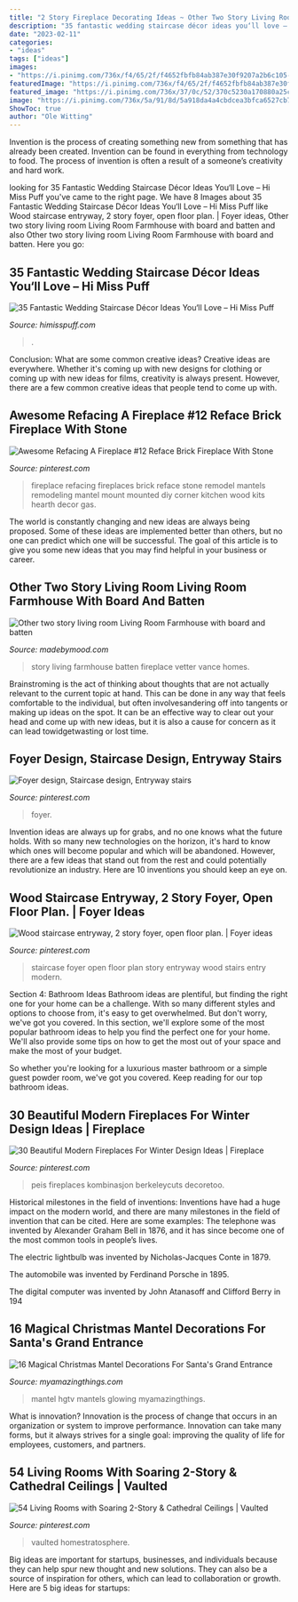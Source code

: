 ```yaml
---
title: "2 Story Fireplace Decorating Ideas ~ Other Two Story Living Room Living Room Farmhouse With Board And Batten"
description: "35 fantastic wedding staircase décor ideas you‘ll love – hi miss puff"
date: "2023-02-11"
categories:
- "ideas"
tags: ["ideas"]
images:
- "https://i.pinimg.com/736x/f4/65/2f/f4652fbfb84ab387e30f9207a2b6c105--wood-staircase-staircases.jpg"
featuredImage: "https://i.pinimg.com/736x/f4/65/2f/f4652fbfb84ab387e30f9207a2b6c105--wood-staircase-staircases.jpg"
featured_image: "https://i.pinimg.com/736x/37/0c/52/370c5230a170880a25cdefc86f479cba.jpg"
image: "https://i.pinimg.com/736x/5a/91/8d/5a918da4a4cbdcea3bfca6527cb75faf--brick-fireplaces-fireplace-mantels.jpg"
ShowToc: true
author: "Ole Witting"
---
```



Invention is the process of creating something new from something that has already been created. Invention can be found in everything from technology to food. The process of invention is often a result of a someone’s creativity and hard work.

	

		
looking for 35 Fantastic Wedding Staircase Décor Ideas You‘ll Love – Hi Miss Puff you've came to the right page. We have 8 Images about 35 Fantastic Wedding Staircase Décor Ideas You‘ll Love – Hi Miss Puff like Wood staircase entryway, 2 story foyer, open floor plan. | Foyer ideas, Other two story living room Living Room Farmhouse with board and batten and also Other two story living room Living Room Farmhouse with board and batten. Here you go:
		
    
## 35 Fantastic Wedding Staircase Décor Ideas You‘ll Love – Hi Miss Puff

<img loading=lazy src="https://www.himisspuff.com/wp-content/uploads/2017/09/Wedding-Staircase-Décor-Ideas-3.jpg" onerror="this.onerror=null;this.src='https://tse1.mm.bing.net/th?id=OIP.cldJ1IRZ75KjXttEfbl7nwHaLG&amp;pid=15.1';" alt="35 Fantastic Wedding Staircase Décor Ideas You‘ll Love – Hi Miss Puff">

_Source: himisspuff.com_

>. 

	

Conclusion: What are some common creative ideas?
Creative ideas are everywhere. Whether it's coming up with new designs for clothing or coming up with new ideas for films, creativity is always present. However, there are a few common creative ideas that people tend to come up with.

    
## Awesome Refacing A Fireplace #12 Reface Brick Fireplace With Stone

<img loading=lazy src="https://i.pinimg.com/736x/5a/91/8d/5a918da4a4cbdcea3bfca6527cb75faf--brick-fireplaces-fireplace-mantels.jpg" onerror="this.onerror=null;this.src='https://tse4.mm.bing.net/th?id=OIP.FpXGilrUVvd4f84RZk1jPwHaLH&amp;pid=15.1';" alt="Awesome Refacing A Fireplace #12 Reface Brick Fireplace With Stone">

_Source: pinterest.com_

>fireplace refacing fireplaces brick reface stone remodel mantels remodeling mantel mount mounted diy corner kitchen wood kits hearth decor gas. 

	

The world is constantly changing and new ideas are always being proposed. Some of these ideas are implemented better than others, but no one can predict which one will be successful. The goal of this article is to give you some new ideas that you may find helpful in your business or career.

    
## Other Two Story Living Room Living Room Farmhouse With Board And Batten

<img loading=lazy src="https://madebymood.com/wp-content/uploads/2018/06/Other-two-story-living-room-Living-Room-Farmhouse-with-great.jpg" onerror="this.onerror=null;this.src='https://tse4.mm.bing.net/th?id=OIP.m7zODtyrnORqSBbh-rEOgwHaLH&amp;pid=15.1';" alt="Other two story living room Living Room Farmhouse with board and batten">

_Source: madebymood.com_

>story living farmhouse batten fireplace vetter vance homes. 

	

Brainstroming is the act of thinking about thoughts that are not actually relevant to the current topic at hand. This can be done in any way that feels comfortable to the individual, but often involvesandering off into tangents or making up ideas on the spot. It can be an effective way to clear out your head and come up with new ideas, but it is also a cause for concern as it can lead towidgetwasting or lost time.

    
## Foyer Design, Staircase Design, Entryway Stairs

<img loading=lazy src="https://i.pinimg.com/736x/37/0c/52/370c5230a170880a25cdefc86f479cba.jpg" onerror="this.onerror=null;this.src='https://tse4.mm.bing.net/th?id=OIP.K32klFUoBq7_UFUjcdpEtAHaKE&amp;pid=15.1';" alt="Foyer design, Staircase design, Entryway stairs">

_Source: pinterest.com_

>foyer. 

	

Invention ideas are always up for grabs, and no one knows what the future holds. With so many new technologies on the horizon, it's hard to know which ones will become popular and which will be abandoned. However, there are a few ideas that stand out from the rest and could potentially revolutionize an industry. Here are 10 inventions you should keep an eye on.

    
## Wood Staircase Entryway, 2 Story Foyer, Open Floor Plan. | Foyer Ideas

<img loading=lazy src="https://i.pinimg.com/736x/f4/65/2f/f4652fbfb84ab387e30f9207a2b6c105--wood-staircase-staircases.jpg" onerror="this.onerror=null;this.src='https://tse2.mm.bing.net/th?id=OIP.HOVar-jz7jqZ9N7mNVKfegHaLG&amp;pid=15.1';" alt="Wood staircase entryway, 2 story foyer, open floor plan. | Foyer ideas">

_Source: pinterest.com_

>staircase foyer open floor plan story entryway wood stairs entry modern. 

	

Section 4: Bathroom Ideas
Bathroom ideas are plentiful, but finding the right one for your home can be a challenge. With so many different styles and options to choose from, it's easy to get overwhelmed. But don't worry, we've got you covered.
In this section, we'll explore some of the most popular bathroom ideas to help you find the perfect one for your home. We'll also provide some tips on how to get the most out of your space and make the most of your budget.

So whether you're looking for a luxurious master bathroom or a simple guest powder room, we've got you covered. Keep reading for our top bathroom ideas.

    
## 30 Beautiful Modern Fireplaces For Winter Design Ideas | Fireplace

<img loading=lazy src="https://i.pinimg.com/736x/94/81/db/9481db3b640f1f9535e13290f38bc07b.jpg" onerror="this.onerror=null;this.src='https://tse2.mm.bing.net/th?id=OIP.mjQauiB_-eW8vWlhzQx9jQHaKG&amp;pid=15.1';" alt="30 Beautiful Modern Fireplaces For Winter Design Ideas | Fireplace">

_Source: pinterest.com_

>peis fireplaces kombinasjon berkeleycuts decoretoo. 

	

Historical milestones in the field of inventions:
Inventions have had a huge impact on the modern world, and there are many milestones in the field of invention that can be cited. Here are some examples:
The telephone was invented by Alexander Graham Bell in 1876, and it has since become one of the most common tools in people’s lives.

The electric lightbulb was invented by Nicholas-Jacques Conte in 1879.

The automobile was invented by Ferdinand Porsche in 1895. 

The digital computer was invented by John Atanasoff and Clifford Berry in 194
    
## 16 Magical Christmas Mantel Decorations For Santa&#039;s Grand Entrance

<img loading=lazy src="http://myamazingthings.com/wp-content/uploads/2016/11/Original_BPF-Holiday-House_hgtv_interior_kid-mantel_beauty_.jpeg" onerror="this.onerror=null;this.src='https://tse3.mm.bing.net/th?id=OIP.zGXBHeCb5S7qcE8zyOQwKAHaJ4&amp;pid=15.1';" alt="16 Magical Christmas Mantel Decorations For Santa&#039;s Grand Entrance">

_Source: myamazingthings.com_

>mantel hgtv mantels glowing myamazingthings. 

	

What is innovation?
Innovation is the process of change that occurs in an organization or system to improve performance. Innovation can take many forms, but it always strives for a single goal: improving the quality of life for employees, customers, and partners.

    
## 54 Living Rooms With Soaring 2-Story &amp; Cathedral Ceilings | Vaulted

<img loading=lazy src="https://i.pinimg.com/736x/4c/ac/7f/4cac7ff6901e74cad829edc62c51fe80--exposed-beam-ceilings-wood-ceilings.jpg" onerror="this.onerror=null;this.src='https://tse3.mm.bing.net/th?id=OIP.ErD4-JoIoB_1R6EKwqw5BAHaJk&amp;pid=15.1';" alt="54 Living Rooms with Soaring 2-Story &amp; Cathedral Ceilings | Vaulted">

_Source: pinterest.com_

>vaulted homestratosphere. 

	

Big ideas are important for startups, businesses, and individuals because they can help spur new thought and new solutions. They can also be a source of inspiration for others, which can lead to collaboration or growth. Here are 5 big ideas for startups:

